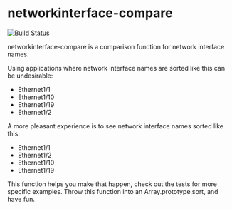 # networkinterface-compare

[![Build Status](https://travis-ci.org/rsolomo/networkinterface-compare.svg?branch=master)](https://travis-ci.org/rsolomo/networkinterface-compare)

networkinterface-compare is a comparison function for network interface names.

Using applications where network interface names are sorted like this can be undesirable:

- Ethernet1/1
- Ethernet1/10
- Ethernet1/19
- Ethernet1/2

A more pleasant experience is to see network interface names sorted like this:

- Ethernet1/1
- Ethernet1/2
- Ethernet1/10
- Ethernet1/19

This function helps you make that happen, check out the tests for more specific examples.
Throw this function into an Array.prototype.sort, and have fun.

